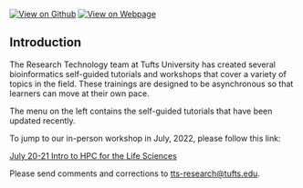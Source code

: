 [![View on Github](https://img.shields.io/badge/github-%23121011.svg?style=for-the-badge&logo=github&logoColor=white)](https://github.com/tuftsdatalab/Research_Technology_Bioinformatics)
[![View on Webpage](https://img.shields.io/badge/Google%20Chrome-4285F4?style=for-the-badge&logo=GoogleChrome&logoColor=white)](https://tuftsdatalab.github.io/Research_Technology_Bioinformatics/)

## Introduction

The Research Technology team at Tufts University has created several bioinformatics self-guided tutorials and workshops that cover a variety of topics in the field. These trainings are designed to be asynchronous so that learners can move at their own pace.

The menu on the left contains the self-guided tutorials that have been updated recently.

To jump to our in-person workshop in July, 2022, please follow this link: 

[July 20-21 Intro to HPC for the Life Sciences](https://tuftsdatalab.github.io/Research_Technology_Bioinformatics/workshops/hpcForLifeSciences_July2022/)



Please send comments and corrections to [tts-research@tufts.edu](tts-research@tufts.edu).





